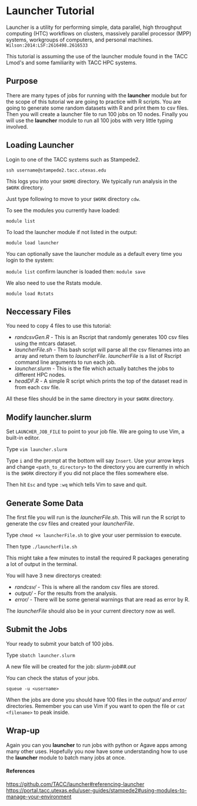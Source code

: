 # Launcher Tutorial

Launcher is a utility for performing simple, data parallel, high throughput computing (HTC) workflows on clusters, massively parallel processor (MPP) systems, workgroups of computers, and personal machines. `Wilson:2014:LSF:2616498.2616533`

This tutorial is assuming the use of the launcher module found in the TACC Lmod's and some familiarity with TACC HPC systems.

## Purpose
There are many types of jobs for running with the **launcher** module but for the scope of this tutorial we are going to practice with R scripts. You are going to generate some random datasets with R and print them to csv files. Then you will create a launcher file to run 100 jobs on 10 nodes.  Finally you will use the **launcher** module to run all 100 jobs with very little typing involved.

## Loading Launcher

Login to one of the TACC systems such as Stampede2.

`ssh username@stampede2.tacc.utexas.edu`

This logs you into your `$HOME` directory.  We typically run analysis in the `$WORK` directory.

Just type following to move to your `$WORK` directory `cdw`.

To see the modules you currently have loaded:

`module list`

To load the launcher module if not listed in the output:

`module load launcher`

You can optionally save the launcher module as a default every time you login to the system:

`module list` confirm launcher is loaded then: `module save`

We also need to use the Rstats module.

`module load Rstats`

## Neccessary Files

You need to copy 4 files to use this tutorial:
* *randcsvGen.R* - This is an Rscript that randomly generates 100 csv files using the mtcars dataset.
* *launcherFile.sh* - This bash script will parse all the csv filenames into an array and return them to *launcherFile*.  *launcherFile* is a list of  Rscript command line arguments to run each job.
* *launcher.slurm* - This is the file which actually batches the jobs to different HPC nodes.
* *headDF.R* - A simple R script which prints the top of the dataset read in from each csv file.

All these files should be in the same directory in your `$WORK` directory.

## Modify launcher.slurm

Set `LAUNCHER_JOB_FILE` to point to your job file. We are going to use Vim, a built-in editor.

Type `vim launcher.slurm`

Type `i` and the prompt at the bottom will say `Insert`.
Use your arrow keys and change `<path_to_directory>` to the directory you are currently in which is the `$WORK` directory if you did not place the files somewhere else.

Then hit `Esc` and type `:wq` which tells Vim to save and quit.

## Generate Some Data

The first file you will run is the *launcherFile.sh*.  This will run the R script to generate the csv files and created your *launcherFile*.

Type `chmod +x launcherFile.sh` to give your user permission to execute.

Then type `./launcherFile.sh`

This might take a few minutes to install the required R packages generating a lot of output in the terminal.

You will have 3 new directorys created:
* *randcsv/* - This is where all the random csv files are stored.
* *output/* - For the results from the analysis.
* *error/* - There will be some general warnings that are read as error by R.

The *launcherFile* should also be in your current directory now as well.
## Submit the Jobs

Your ready to submit your batch of 100 jobs.

Type `sbatch launcher.slurm`

A new file will be created for the job:  *slurm-job##.out*

You can check the status of your jobs.

`squeue -u <username>`

When the jobs are done you should have 100 files in the *output/* and *error/* directories.  Remember you can use Vim if you want to open the file or `cat <filename>` to peak inside.


## Wrap-up

Again you can you **launcher** to run jobs with python or Agave apps among many other uses.  Hopefully you now have some understanding how to use the **launcher** module to batch many jobs at once.


#### References
https://github.com/TACC/launcher#referencing-launcher
https://portal.tacc.utexas.edu/user-guides/stampede2#using-modules-to-manage-your-environment
